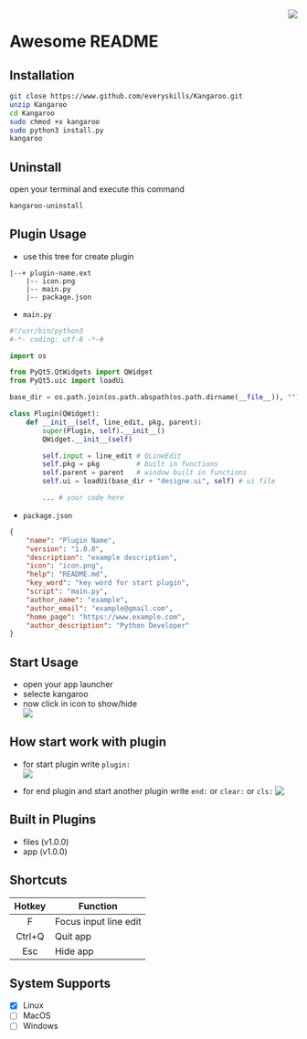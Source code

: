 <img src="kangaroo-app/icons/bg.jpg" align="right" />

# Awesome README

## Installation

```bash
git close https://www.github.com/everyskills/Kangaroo.git
unzip Kangaroo
cd Kangaroo
sudo chmod +x kangaroo
sudo python3 install.py
kangaroo
```

## Uninstall

open your terminal and execute this command

```bash
kangaroo-uninstall
```

## Plugin Usage
- use this tree for create plugin

```tree
|--+ plugin-name.ext
    |-- icon.png
    |-- main.py
    |-- package.json
```

- ```main.py```
```python
#!/usr/bin/python3
#-*- coding: utf-8 -*-#

import os

from PyQt5.QtWidgets import QWidget
from PyQt5.uic import loadUi

base_dir = os.path.join(os.path.abspath(os.path.dirname(__file__)), "")

class Plugin(QWidget):
    def __init__(self, line_edit, pkg, parent):
        super(Plugin, self).__init__()
        QWidget.__init__(self)

        self.input = line_edit # QLineEdit
        self.pkg = pkg         # built in functions
        self.parent = parent   # window built in functions
        self.ui = loadUi(base_dir + "designe.ui", self) # ui file

        ... # your code here
```

- ```package.json```
```json
{
	"name": "Plugin Name",
	"version": "1.0.0",
	"description": "example description",
	"icon": "icon.png",
	"help": "README.md",
	"key_word": "key word for start plugin",
	"script": "main.py",
	"author_name": "example",
	"author_email": "example@gmail.com",
	"home_page": "https://www.example.com",
	"author_description": "Python Developer"
}
```

## Start Usage
- open your app launcher
- selecte kangaroo
- now click in icon to show/hide<br>
<img src="kangaroo-app/icons/task_bar.png" align="top" /><br>

## How start work with plugin
- for start plugin write ```plugin:``` <br>
<img src="kangaroo-app/icons/start_plugin.gif" align="top" /><br>

- for end plugin and start another plugin write ```end:``` or ```clear:``` or ```cls:```
<img src="kangaroo-app/icons/end_plugin.gif" align="top" /><br>

## Built in Plugins
- files (v1.0.0)
- app   (v1.0.0)

## Shortcuts
| Hotkey  | Function
|:----: |----
| F       | Focus input line edit
| Ctrl+Q  | Quit app
| Esc     | Hide app

## System Supports
- [x] Linux
- [ ] MacOS
- [ ] Windows
